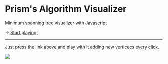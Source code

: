 # Prism's Algorithm Visualizer
Minimum spanning tree visualizer with Javascript

-> <a href="http://htmlpreview.github.io/?https://github.com/joan3pastor/Prism-Algorithm/blob/master/index.html">Start playing!</a>
__________________________

<p>Just press the link above and play with it adding new verticecs every click. </p>
<img target="_tab" src="https://i.gyazo.com/9b420348c50f2be226c29327b3ee2087.png"> 
